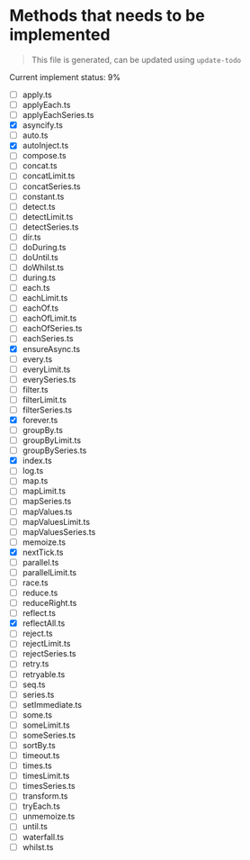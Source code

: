 # Methods that needs to be implemented

> This file is generated, can be updated using `update-todo`

Current implement status: 9%

* [ ] apply.ts
* [ ] applyEach.ts
* [ ] applyEachSeries.ts
* [x] asyncify.ts
* [ ] auto.ts
* [x] autoInject.ts
* [ ] compose.ts
* [ ] concat.ts
* [ ] concatLimit.ts
* [ ] concatSeries.ts
* [ ] constant.ts
* [ ] detect.ts
* [ ] detectLimit.ts
* [ ] detectSeries.ts
* [ ] dir.ts
* [ ] doDuring.ts
* [ ] doUntil.ts
* [ ] doWhilst.ts
* [ ] during.ts
* [ ] each.ts
* [ ] eachLimit.ts
* [ ] eachOf.ts
* [ ] eachOfLimit.ts
* [ ] eachOfSeries.ts
* [ ] eachSeries.ts
* [x] ensureAsync.ts
* [ ] every.ts
* [ ] everyLimit.ts
* [ ] everySeries.ts
* [ ] filter.ts
* [ ] filterLimit.ts
* [ ] filterSeries.ts
* [x] forever.ts
* [ ] groupBy.ts
* [ ] groupByLimit.ts
* [ ] groupBySeries.ts
* [x] index.ts
* [ ] log.ts
* [ ] map.ts
* [ ] mapLimit.ts
* [ ] mapSeries.ts
* [ ] mapValues.ts
* [ ] mapValuesLimit.ts
* [ ] mapValuesSeries.ts
* [ ] memoize.ts
* [x] nextTick.ts
* [ ] parallel.ts
* [ ] parallelLimit.ts
* [ ] race.ts
* [ ] reduce.ts
* [ ] reduceRight.ts
* [ ] reflect.ts
* [x] reflectAll.ts
* [ ] reject.ts
* [ ] rejectLimit.ts
* [ ] rejectSeries.ts
* [ ] retry.ts
* [ ] retryable.ts
* [ ] seq.ts
* [ ] series.ts
* [ ] setImmediate.ts
* [ ] some.ts
* [ ] someLimit.ts
* [ ] someSeries.ts
* [ ] sortBy.ts
* [ ] timeout.ts
* [ ] times.ts
* [ ] timesLimit.ts
* [ ] timesSeries.ts
* [ ] transform.ts
* [ ] tryEach.ts
* [ ] unmemoize.ts
* [ ] until.ts
* [ ] waterfall.ts
* [ ] whilst.ts